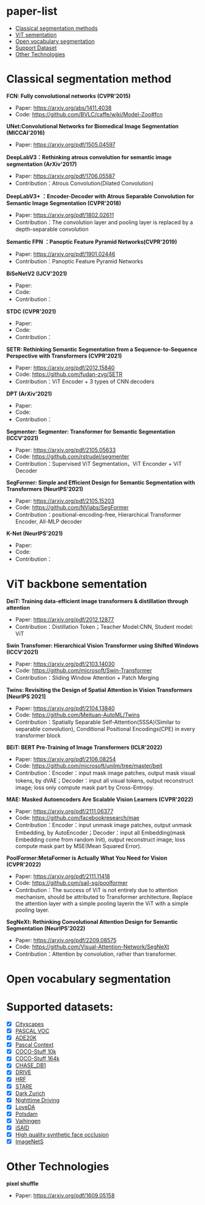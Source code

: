 # paper-list
- [Classical segmentation methods](#Classical)
- [ViT sementation](#ViT)
- [Open vocabulary segmentation](#Open)
- [Support Dataset](#Dataset)
- [Other Technologies](#Other)

<a name="Classical"></a>
# Classical segmentation method
**FCN: Fully convolutional networks (CVPR'2015)**
- Paper: https://arxiv.org/abs/1411.4038
- Code: https://github.com/BVLC/caffe/wiki/Model-Zoo#fcn

**UNet:Convolutional Networks for Biomedical Image Segmentation (MICCAI'2016)**
- Paper: https://arxiv.org/pdf/1505.04597

**DeepLabV3：Rethinking atrous convolution for semantic image segmentation (ArXiv'2017)**
- Paper: https://arxiv.org/pdf/1706.05587
- Contribution：Atrous Convolution(Dilated Convolution)

**DeepLabV3+ ：Encoder-Decoder with Atrous Separable Convolution for Semantic Image Segmentation (CVPR'2018)**
- Paper: https://arxiv.org/pdf/1802.02611
- Contribution：The convolution layer and pooling layer is replaced by a depth-separable convolution

**Semantic FPN ：Panoptic Feature Pyramid Networks(CVPR'2019)**
- Paper: https://arxiv.org/pdf/1901.02446
- Contribution：Panoptic Feature Pyramid Networks


**BiSeNetV2 (IJCV'2021)**
- Paper: 
- Code: 
- Contribution：


**STDC (CVPR'2021)**
- Paper: 
- Code: 
- Contribution：


**SETR: Rethinking Semantic Segmentation from a Sequence-to-Sequence Perspective with Transformers (CVPR'2021)**
- Paper: https://arxiv.org/pdf/2012.15840
- Code: https://github.com/fudan-zvg/SETR
- Contribution：ViT Encoder + 3 types of CNN decoders


**DPT (ArXiv'2021)**
- Paper: 
- Code: 
- Contribution：

**Segmenter: Segmenter: Transformer for Semantic Segmentation (ICCV'2021)**
- Paper: https://arxiv.org/pdf/2105.05633
- Code: https://github.com/rstrudel/segmenter
- Contribution：Supervised ViT Segmentation，ViT Enconder + ViT Decoder

**SegFormer: Simple and Efficient Design for Semantic Segmentation with Transformers (NeurIPS'2021)**
- Paper: https://arxiv.org/pdf/2105.15203
- Code: https://github.com/NVlabs/SegFormer
- Contribution：positional-encoding-free, Hierarchical Transformer Encoder, All-MLP decoder

**K-Net (NeurIPS'2021)**
- Paper: 
- Code: 
- Contribution：

<a name="ViT"></a>
# ViT backbone sementation
**DeiT: Training data-efficient image transformers & distillation through attention**
- Paper: https://arxiv.org/pdf/2012.12877
- Contribution：Distillation Token；Teacher Model:CNN, Student model: ViT

**Swin Transfomer: Hierarchical Vision Transformer using Shifted Windows (ICCV'2021)**
- Paper: https://arxiv.org/pdf/2103.14030
- Code: https://github.com/microsoft/Swin-Transformer
- Contribution：Sliding Window Attention + Patch Merging

**Twins: Revisiting the Design of Spatial Attention in Vision Transformers [NeurIPS 2021]**
- Paper: https://arxiv.org/pdf/2104.13840
- Code: https://github.com/Meituan-AutoML/Twins
- Contribution：Spatially Separable Self-Attention(SSSA)(Similar to separable convolution), Conditional Positional Encodings(CPE) in every transformer block

**BEiT: BERT Pre-Training of Image Transformers (ICLR'2022)**
- Paper: https://arxiv.org/pdf/2106.08254
- Code: https://github.com/microsoft/unilm/tree/master/beit
- Contribution：Encoder：input mask image patches, output mask visual tokens, by dVAE；Decoder：input all visual tokens, output reconstruct image; loss only compute mask part by Cross-Entropy.

**MAE: Masked Autoencoders Are Scalable Vision Learners (CVPR'2022)**
- Paper: https://arxiv.org/pdf/2111.06377
- Code: https://github.com/facebookresearch/mae
- Contribution：Encoder：input unmask image patches, output unmask Embedding, by AutoEncoder；Decoder：input all Embedding(mask Embedding come from random Init), output reconstruct image; loss compute mask part by MSE(Mean Squared Error).

**PoolFormer:MetaFormer is Actually What You Need for Vision (CVPR'2022)**
- Paper: https://arxiv.org/pdf/2111.11418
- Code: https://github.com/sail-sg/poolformer
- Contribution：The success of ViT is not entirely due to attention mechanism, should be attributed to Transformer architecture. Replace the attention layer with a simple pooling layerin the ViT with a simple pooling layer.

**SegNeXt: Rethinking Convolutional Attention Design for Semantic Segmentation (NeurIPS'2022)**
- Paper: https://arxiv.org/pdf/2209.08575
- Code: https://github.com/Visual-Attention-Network/SegNeXt
- Contribution：Attention by convolution, rather than transformer.

<a name="Open"></a>
# Open vocabulary segmentation

<a name="Dataset"></a>
# Supported datasets:
- [x] [Cityscapes](https://github.com/open-mmlab/mmsegmentation/blob/master/docs/en/dataset_prepare.md#cityscapes)
- [x] [PASCAL VOC](https://github.com/open-mmlab/mmsegmentation/blob/master/docs/en/dataset_prepare.md#pascal-voc)
- [x] [ADE20K](https://github.com/open-mmlab/mmsegmentation/blob/master/docs/en/dataset_prepare.md#ade20k)
- [x] [Pascal Context](https://github.com/open-mmlab/mmsegmentation/blob/master/docs/en/dataset_prepare.md#pascal-context)
- [x] [COCO-Stuff 10k](https://github.com/open-mmlab/mmsegmentation/blob/master/docs/en/dataset_prepare.md#coco-stuff-10k)
- [x] [COCO-Stuff 164k](https://github.com/open-mmlab/mmsegmentation/blob/master/docs/en/dataset_prepare.md#coco-stuff-164k)
- [x] [CHASE_DB1](https://github.com/open-mmlab/mmsegmentation/blob/master/docs/en/dataset_prepare.md#chase-db1)
- [x] [DRIVE](https://github.com/open-mmlab/mmsegmentation/blob/master/docs/en/dataset_prepare.md#drive)
- [x] [HRF](https://github.com/open-mmlab/mmsegmentation/blob/master/docs/en/dataset_prepare.md#hrf)
- [x] [STARE](https://github.com/open-mmlab/mmsegmentation/blob/master/docs/en/dataset_prepare.md#stare)
- [x] [Dark Zurich](https://github.com/open-mmlab/mmsegmentation/blob/master/docs/en/dataset_prepare.md#dark-zurich)
- [x] [Nighttime Driving](https://github.com/open-mmlab/mmsegmentation/blob/master/docs/en/dataset_prepare.md#nighttime-driving)
- [x] [LoveDA](https://github.com/open-mmlab/mmsegmentation/blob/master/docs/en/dataset_prepare.md#loveda)
- [x] [Potsdam](https://github.com/open-mmlab/mmsegmentation/blob/master/docs/en/dataset_prepare.md#isprs-potsdam)
- [x] [Vaihingen](https://github.com/open-mmlab/mmsegmentation/blob/master/docs/en/dataset_prepare.md#isprs-vaihingen)
- [x] [iSAID](https://github.com/open-mmlab/mmsegmentation/blob/master/docs/en/dataset_prepare.md#isaid)
- [x] [High quality synthetic face occlusion](https://github.com/open-mmlab/mmsegmentation/blob/master/docs/en/dataset_prepare.md#delving-into-high-quality-synthetic-face-occlusion-segmentation-datasets)
- [x] [ImageNetS](https://github.com/open-mmlab/mmsegmentation/blob/master/docs/en/dataset_prepare.md#imagenets)

<a name="Other"></a>
# Other Technologies
**pixel shuffle**
- Paper: https://arxiv.org/pdf/1609.05158

